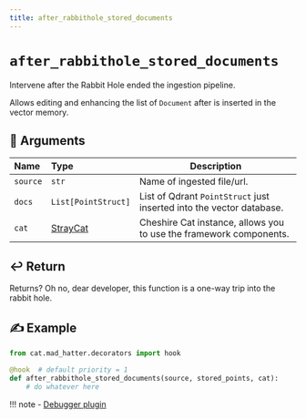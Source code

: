 ```yaml
---
title: after_rabbithole_stored_documents
---
```


# `after_rabbithole_stored_documents`

Intervene after the Rabbit Hole ended the ingestion pipeline.

Allows editing and enhancing the list of `Document` after is inserted in the vector memory.

## &#128196; Arguments

| Name     | Type                                                                    | Description                                                          |
|:---------|:------------------------------------------------------------------------|----------------------------------------------------------------------|
| `source` | `str`                                                                   | Name of ingested file/url.                                           |
| `docs`   | `List[PointStruct]`                                                     | List of Qdrant `PointStruct` just inserted into the vector database. |
| `cat`    | [StrayCat](../../../framework/cat-components/cheshire_cat/stray_cat.md) | Cheshire Cat instance, allows you to use the framework components.   |

## &#x21A9;&#xFE0F; Return

Returns? Oh no, dear developer, this function is a one-way trip into the rabbit hole.

## &#9997; Example

```python
from cat.mad_hatter.decorators import hook

@hook  # default priority = 1
def after_rabbithole_stored_documents(source, stored_points, cat):
    # do whatever here
```

!!! note
    - [Debugger plugin](https://github.com/sambarza/cc-vscode-debugpy)
